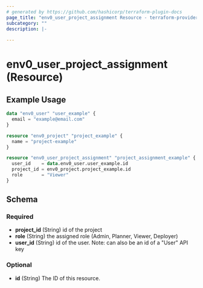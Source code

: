 ```yaml
---
# generated by https://github.com/hashicorp/terraform-plugin-docs
page_title: "env0_user_project_assignment Resource - terraform-provider-env0"
subcategory: ""
description: |-
  
---
```


# env0_user_project_assignment (Resource)



## Example Usage

```terraform
data "env0_user" "user_example" {
  email = "example@email.com"
}

resource "env0_project" "project_example" {
  name = "project-example"
}

resource "env0_user_project_assignment" "project_assignment_example" {
  user_id    = data.env0_user.user_example.id
  project_id = env0_project.project_example.id
  role       = "Viewer"
}
```

<!-- schema generated by tfplugindocs -->
## Schema

### Required

- **project_id** (String) id of the project
- **role** (String) the assigned role (Admin, Planner, Viewer, Deployer)
- **user_id** (String) id of the user. Note: can also be an id of a "User" API key

### Optional

- **id** (String) The ID of this resource.


